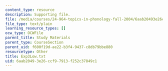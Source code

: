 ```yaml
---
content_type: resource
description: Supporting file.
file: /media/courses/24-964-topics-in-phonology-fall-2004/6aab20493e26ccf97913f252c37849c1_Exp3Low.txt
file_type: text/plain
learning_resource_types: []
ocw_type: OCWFile
parent_title: Study Materials
parent_type: CourseSection
parent_uid: f600f19d-ae22-b3f4-9437-c8db79bbe880
resourcetype: Other
title: Exp3Low.txt
uid: 6aab2049-3e26-ccf9-7913-f252c37849c1
---
```

